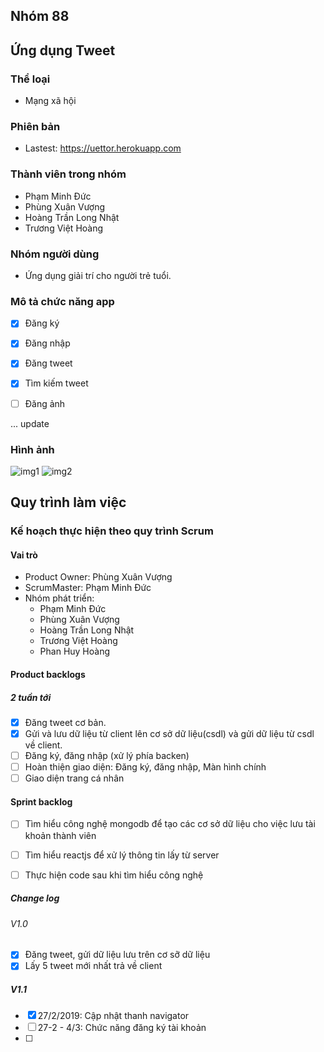 ## Nhóm 88


## Ứng dụng Tweet

### Thể loại

* Mạng xã hội


### Phiên bản

* Lastest: https://uettor.herokuapp.com

### Thành viên trong nhóm

* Phạm Minh Đức
* Phùng Xuân Vượng
* Hoàng Trần Long Nhật
* Trương Việt Hoàng


### Nhóm người dùng

* Ứng dụng giải trí cho người trẻ tuổi.


### Mô tả chức năng app

- [x] Đăng ký
- [x] Đăng nhập
- [x] Đăng tweet
- [x] Tìm kiếm tweet
- [ ] Đăng ảnh


... update


### Hình ảnh

![img1](https://i.imgur.com/zye9qEh.png)
![img2](https://i.imgur.com/vcd8ttQ.png)


## Quy trình làm việc



### Kế hoạch thực hiện theo quy trình Scrum


#### Vai trò

* Product Owner: Phùng Xuân Vượng
* ScrumMaster: Phạm Minh Đức
* Nhóm phát triển:
    * Phạm Minh Đức
    * Phùng Xuân Vượng
    * Hoàng Trần Long Nhật
    * Trương Việt Hoàng
    * Phan Huy Hoàng

#### Product backlogs

##### 2 tuần tới

- [x] Đăng tweet cơ bản.
- [x] Gửi và lưu dữ liệu từ client lên cơ sở dữ liệu(csdl) và gửi dữ liệu từ csdl về client.
- [ ] Đăng ký, đăng nhập (xử lý phía backen)
- [ ] Hoàn thiện giao diện: Đăng ký, đăng nhập, Màn hình chính
- [ ] Giao diện trang cá nhân

#### Sprint backlog

- [ ] Tìm hiểu công nghệ mongodb để tạo các cơ sở dữ liệu cho việc lưu tài khoản thành viên
- [ ] Tìm hiểu reactjs để xử lý thông tin lấy từ server
- [ ] Thực hiện code sau khi tìm hiểu công nghệ


#####  Change log

###### V1.0

- [x] Đăng tweet, gửi dữ liệu lưu trên cơ sỡ dữ liệu
- [x] Lấy 5 tweet mới nhất trả về client

##### V1.1

- [x] 27/2/2019: Cập nhật thanh navigator
- [ ] 27-2 - 4/3: Chức năng đăng ký tài khoản
- [ ]


